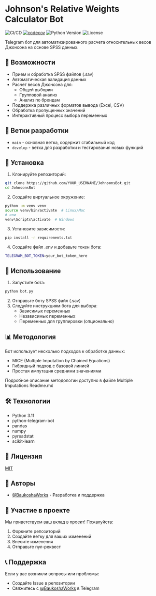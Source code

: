 # Johnson's Relative Weights Calculator Bot

![CI/CD](https://github.com/bulk0/JohnsonsBot/actions/workflows/main.yml/badge.svg?branch=main)
[![codecov](https://codecov.io/gh/bulk0/JohnsonsBot/branch/main/graph/badge.svg)](https://codecov.io/gh/bulk0/JohnsonsBot)
![Python Version](https://img.shields.io/badge/python-3.11-blue.svg)
![License](https://img.shields.io/badge/license-MIT-green.svg)

Telegram бот для автоматизированного расчета относительных весов Джонсона на основе SPSS данных.

## 🌟 Возможности

- Прием и обработка SPSS файлов (.sav)
- Автоматическая валидация данных
- Расчет весов Джонсона для:
  - Общей выборки
  - Групповой анализ
  - Анализ по брендам
- Поддержка различных форматов вывода (Excel, CSV)
- Обработка пропущенных значений
- Интерактивный процесс выбора переменных

## 🌿 Ветки разработки

- `main` - основная ветка, содержит стабильный код
- `develop` - ветка для разработки и тестирования новых функций

## 🚀 Установка

1. Клонируйте репозиторий:
```bash
git clone https://github.com/YOUR_USERNAME/JohnsonsBot.git
cd JohnsonsBot
```

2. Создайте виртуальное окружение:
```bash
python -m venv venv
source venv/bin/activate  # Linux/Mac
# или
venv\Scripts\activate  # Windows
```

3. Установите зависимости:
```bash
pip install -r requirements.txt
```

4. Создайте файл .env и добавьте токен бота:
```bash
TELEGRAM_BOT_TOKEN=your_bot_token_here
```

## 🔧 Использование

1. Запустите бота:
```bash
python bot.py
```

2. Отправьте боту SPSS файл (.sav)
3. Следуйте инструкциям бота для выбора:
   - Зависимых переменных
   - Независимых переменных
   - Переменных для группировки (опционально)

## 📊 Методология

Бот использует несколько подходов к обработке данных:
- MICE (Multiple Imputation by Chained Equations)
- Гибридный подход с базовой линией
- Простая импутация средними значениями

Подробное описание методологии доступно в файле Multiple Imputations Readme.md

## 🛠 Технологии

- Python 3.11
- python-telegram-bot
- pandas
- numpy
- pyreadstat
- scikit-learn

## 📝 Лицензия

[MIT](LICENSE)

## 👥 Авторы

- [@BaukoshaWorks](https://t.me/BaukoshaWorks) - Разработка и поддержка

## 🤝 Участие в проекте

Мы приветствуем ваш вклад в проект! Пожалуйста:

1. Форкните репозиторий
2. Создайте ветку для ваших изменений
3. Внесите изменения
4. Отправьте пул-реквест

## 📞 Поддержка

Если у вас возникли вопросы или проблемы:
- Создайте Issue в репозитории
- Свяжитесь с [@BaukoshaWorks](https://t.me/BaukoshaWorks) в Telegram
